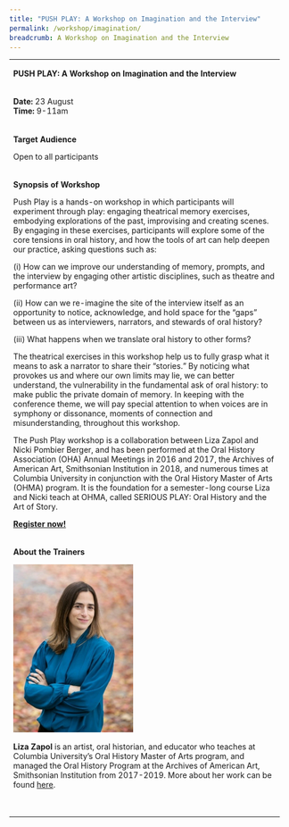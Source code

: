 ```yaml
---
title: "PUSH PLAY: A Workshop on Imagination and the Interview"
permalink: /workshop/imagination/
breadcrumb: A Workshop on Imagination and the Interview
---
```

<table>
<tbody>
<tr>
<td width="471">
<p><strong>PUSH PLAY: A Workshop on Imagination and the Interview</strong></p>
</td>
</tr>
<tr>

</td>
</tr>
<tr>
<td width="471">
<p><strong>Date: </strong>23 August
<br><strong>Time: </strong>9-11am

</td>
</tr>
<tr>
<td width="471">
<p><strong>Target Audience</strong></p>
<p>Open to all participants</p>

</td>
</tr>
<tr>
<td width="471">
<p><strong>Synopsis of Workshop</strong></p>
<p>Push Play is a hands-on workshop in which participants will experiment through play: engaging theatrical memory exercises, embodying explorations of the past, improvising and creating scenes. By engaging in these exercises, participants will explore some of the core tensions in oral history, and how the tools of art can help deepen our practice, asking questions such as: 
	
(i) How can we improve our understanding of memory, prompts, and the interview by engaging other artistic disciplines, such as theatre and performance art? 
	
(ii) How can we re-imagine the site of the interview itself as an opportunity to notice, acknowledge, and hold space for the “gaps” between us as interviewers, narrators, and stewards of oral history? 
	
(iii) What happens when we translate oral history to other forms? </p>

The theatrical exercises in this workshop help us to fully grasp what it means to ask a narrator to share their “stories.” By noticing what provokes us and where our own limits may lie, we can better understand, the vulnerability in the fundamental ask of oral history: to make public the private domain of memory. In keeping with the conference theme, we will pay special attention to when voices are in symphony or dissonance, moments of connection and misunderstanding, throughout this workshop. </p>
<p>The Push Play workshop is a collaboration between Liza Zapol and Nicki Pombier Berger, and has been performed at the Oral History Association (OHA) Annual Meetings in 2016 and 2017, the Archives of American Art, Smithsonian Institution in 2018, and numerous times at Columbia University in conjunction with the Oral History Master of Arts (OHMA) program. It is the foundation for a semester-long course Liza and Nicki teach at OHMA, called SERIOUS PLAY: Oral History and the Art of Story.  </p>
<p><strong><a href="https://www.nlb.gov.sg/golibrary2/e/ioha2020workshop5">Register now!</a></strong></p>
</td>
</tr>
<tr>
<td width="471">
<p><strong>About the Trainers</strong></p>
<img src="/images/liza.jpg" alt="Liza Zapol" style="width:215px;" />
<p><strong>Liza Zapol</strong> is an artist, oral historian, and educator who teaches at Columbia University’s Oral History Master of Arts program, and managed the Oral History Program at the Archives of American Art, Smithsonian Institution from 2017-2019.  More about her work can be found <a href="www.lizazapol.com">here</a>.</p>
<p>&nbsp;</p>
</td>
</tr>
</tbody>
</table>